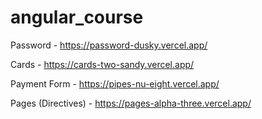 # angular_course

Password - https://password-dusky.vercel.app/


Cards - https://cards-two-sandy.vercel.app/


Payment Form - https://pipes-nu-eight.vercel.app/

Pages (Directives) - https://pages-alpha-three.vercel.app/

